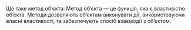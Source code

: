 Що таке метод об’єкта:
Метод об’єкта — це функція, яка є властивістю об’єкта. Методи дозволяють об’єктам виконувати дії, використовуючи власні властивості, та забезпечують спосіб взаємодії з об’єктом.









